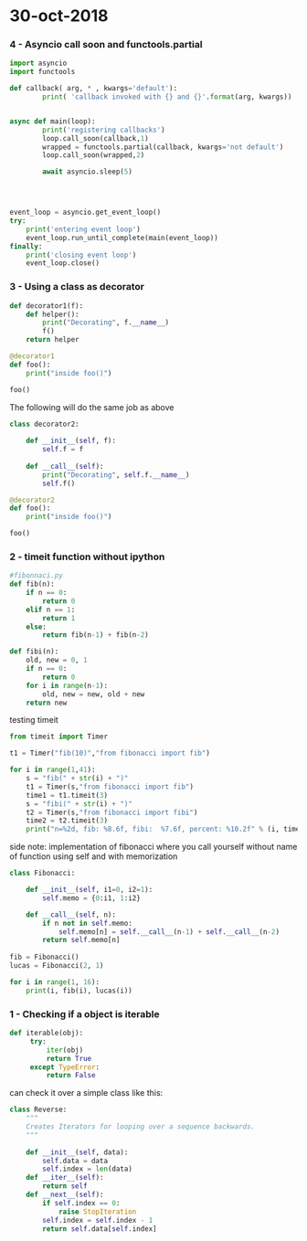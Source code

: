 # 30-oct-2018

### 4 - Asyncio call soon and functools.partial

```python
import asyncio
import functools

def callback( arg, * , kwargs='default'):
        print( 'callback invoked with {} and {}'.format(arg, kwargs))


async def main(loop):
        print('registering callbacks')
        loop.call_soon(callback,1)
        wrapped = functools.partial(callback, kwargs='not default')
        loop.call_soon(wrapped,2)

        await asyncio.sleep(5)




event_loop = asyncio.get_event_loop()
try:
    print('entering event loop')
    event_loop.run_until_complete(main(event_loop))
finally:
    print('closing event loop')
    event_loop.close()
```

### 3 - Using a class as decorator

```python
def decorator1(f):
    def helper():
        print("Decorating", f.__name__)
        f()
    return helper

@decorator1
def foo():
    print("inside foo()")

foo()
```

The following will do the same job as above

```python
class decorator2:
    
    def __init__(self, f):
        self.f = f
        
    def __call__(self):
        print("Decorating", self.f.__name__)
        self.f()

@decorator2
def foo():
    print("inside foo()")

foo()
```

### 2 - timeit function without ipython

```python
#fibonnaci.py
def fib(n):
    if n == 0:
        return 0
    elif n == 1:
        return 1
    else:
        return fib(n-1) + fib(n-2)

def fibi(n):
    old, new = 0, 1
    if n == 0:
        return 0
    for i in range(n-1):
        old, new = new, old + new
    return new
```

testing timeit
```python
from timeit import Timer

t1 = Timer("fib(10)","from fibonacci import fib")

for i in range(1,41):
	s = "fib(" + str(i) + ")"
	t1 = Timer(s,"from fibonacci import fib")
	time1 = t1.timeit(3)
	s = "fibi(" + str(i) + ")"
	t2 = Timer(s,"from fibonacci import fibi")
	time2 = t2.timeit(3)
	print("n=%2d, fib: %8.6f, fibi:  %7.6f, percent: %10.2f" % (i, time1, time2, time1/time2))
```
side note: implementation of fibonacci where you call yourself without name of function using self and with memorization

```python
class Fibonacci:

    def __init__(self, i1=0, i2=1):
        self.memo = {0:i1, 1:i2}

    def __call__(self, n):
        if n not in self.memo: 
            self.memo[n] = self.__call__(n-1) + self.__call__(n-2)  
        return self.memo[n]
    
fib = Fibonacci()
lucas = Fibonacci(2, 1)

for i in range(1, 16):
    print(i, fib(i), lucas(i)) 
```


### 1 - Checking if a object is iterable

```python
def iterable(obj):
     try:
         iter(obj)
         return True
     except TypeError:
         return False 
```

can check it over a simple class like this:

```python
class Reverse:
    """
    Creates Iterators for looping over a sequence backwards.
    """
    
    def __init__(self, data):
        self.data = data
        self.index = len(data)
    def __iter__(self):
        return self
    def __next__(self):
        if self.index == 0:
            raise StopIteration
        self.index = self.index - 1
        return self.data[self.index]
```
